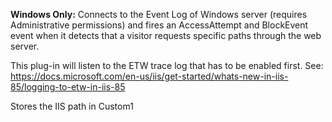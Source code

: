 **Windows Only:** Connects to the Event Log of Windows server (requires Administrative permissions) and fires an AccessAttempt and BlockEvent event when it detects
that a visitor requests specific paths through the web server.


This plug-in will listen to the ETW trace log that has to be enabled first.
See: https://docs.microsoft.com/en-us/iis/get-started/whats-new-in-iis-85/logging-to-etw-in-iis-85

Stores the IIS path in Custom1